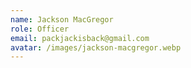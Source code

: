 ```yaml
---
name: Jackson MacGregor
role: Officer
email: packjackisback@gmail.com
avatar: /images/jackson-macgregor.webp
---
```


